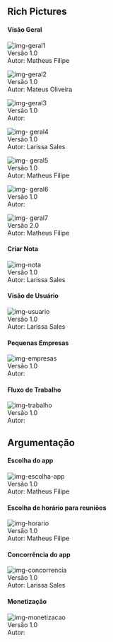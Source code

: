 ## Rich Pictures

#### Visão Geral

![img-geral1](https://i.imgur.com/V0OFrtn.png)  
Versão 1.0  
Autor: Matheus Filipe

![img-geral2](https://i.imgur.com/zKH3GTK.png)  
Versão 1.0  
Autor: Mateus Oliveira

![img-geral3](https://i.imgur.com/rXttLcQ.png)  
Versão 1.0  
Autor:

![img- geral4](https://i.imgur.com/H7Bc12y.png)  
Versão 1.0  
Autor: Larissa Sales

![img- geral5](https://i.imgur.com/io54nOp.png)  
Versão 1.0  
Autor: Matheus Filipe

![img- geral6](https://i.imgur.com/5bISHEI.png)  
Versão 1.0  
Autor:

![img- geral7](https://i.imgur.com/FTEbY1r.png)  
Versão 2.0  
Autor: Matheus Filipe

#### Criar Nota
![img-nota](https://i.imgur.com/hlg0A52.jpg)  
Versão 1.0  
Autor: Larissa Sales

#### Visão de Usuário
![img-usuario](https://i.imgur.com/meMKqdW.png)  
Versão 1.0  
Autor: Larissa Sales

#### Pequenas Empresas
![img-empresas](https://i.imgur.com/0Acz1pW.png)  
Versão 1.0  
Autor:

#### Fluxo de Trabalho
![img-trabalho](https://i.imgur.com/IT3rbkp.png)  
Versão 1.0  
Autor:


## Argumentação

#### Escolha do app
![img-escolha-app](https://i.imgur.com/9TZdzhW.png)  
Versão 1.0  
Autor: Matheus Filipe

#### Escolha de horário para reuniões
![img-horario](https://i.imgur.com/ej1RfzS.png)  
Versão 1.0  
Autor: Matheus Filipe

#### Concorrência do app
![img-concorrencia](https://i.imgur.com/GkpJSVi.png)  
Versão 1.0  
Autor: Larissa Sales

#### Monetização
![img-monetizacao](https://i.imgur.com/vspLN9l.png)  
Versão 1.0  
Autor:
